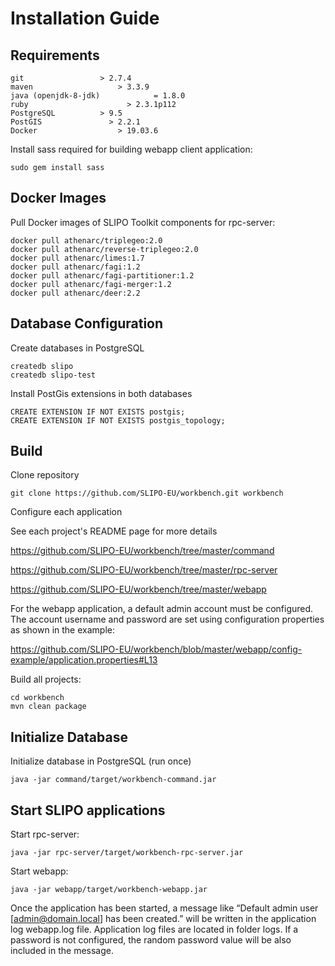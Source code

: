 # Installation Guide

## Requirements

```
git					> 2.7.4
maven					> 3.3.9
java (openjdk-8-jdk)			= 1.8.0
ruby					  > 2.3.1p112
PostgreSQL			> 9.5
PostGIS				  > 2.2.1
Docker					> 19.03.6
```

Install sass required for building webapp client application:

`sudo gem install sass`

## Docker Images

Pull Docker images of SLIPO Toolkit components for rpc-server:

```
docker pull athenarc/triplegeo:2.0
docker pull athenarc/reverse-triplegeo:2.0
docker pull athenarc/limes:1.7
docker pull athenarc/fagi:1.2
docker pull athenarc/fagi-partitioner:1.2
docker pull athenarc/fagi-merger:1.2
docker pull athenarc/deer:2.2
```

## Database Configuration

Create databases in PostgreSQL

```
createdb slipo
createdb slipo-test
```

Install PostGis extensions in both databases

```
CREATE EXTENSION IF NOT EXISTS postgis;
CREATE EXTENSION IF NOT EXISTS postgis_topology;
```

## Build

Clone repository

`git clone https://github.com/SLIPO-EU/workbench.git workbench`

Configure each application

See each project's README page for more details

https://github.com/SLIPO-EU/workbench/tree/master/command

https://github.com/SLIPO-EU/workbench/tree/master/rpc-server

https://github.com/SLIPO-EU/workbench/tree/master/webapp

For the webapp application, a default admin account must be configured. The account username and password are set using configuration properties as shown in the example:

https://github.com/SLIPO-EU/workbench/blob/master/webapp/config-example/application.properties#L13

Build all projects:

```
cd workbench
mvn clean package
```

## Initialize Database

Initialize database in PostgreSQL (run once)

`java -jar command/target/workbench-command.jar`

## Start SLIPO applications

Start rpc-server:

`java -jar rpc-server/target/workbench-rpc-server.jar`

Start webapp:

`java -jar webapp/target/workbench-webapp.jar`

Once the application has been started,  a message like “Default admin user [admin@domain.local] has been created.” will be written in the application log webapp.log file. Application log files are located in folder logs. If a password is not configured, the random password value will be also included in the message.




